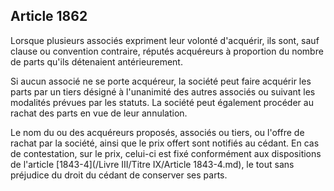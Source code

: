 Article 1862
----
Lorsque plusieurs associés expriment leur volonté d'acquérir, ils sont, sauf
clause ou convention contraire, réputés acquéreurs à proportion du nombre de
parts qu'ils détenaient antérieurement.

Si aucun associé ne se porte acquéreur, la société peut faire acquérir les parts
par un tiers désigné à l'unanimité des autres associés ou suivant les modalités
prévues par les statuts. La société peut également procéder au rachat des parts
en vue de leur annulation.

Le nom du ou des acquéreurs proposés, associés ou tiers, ou l'offre de rachat
par la société, ainsi que le prix offert sont notifiés au cédant. En cas de
contestation, sur le prix, celui-ci est fixé conformément aux dispositions de
l'article [1843-4](/Livre III/Titre IX/Article 1843-4.md), le tout sans préjudice du droit du cédant de conserver ses
parts.
